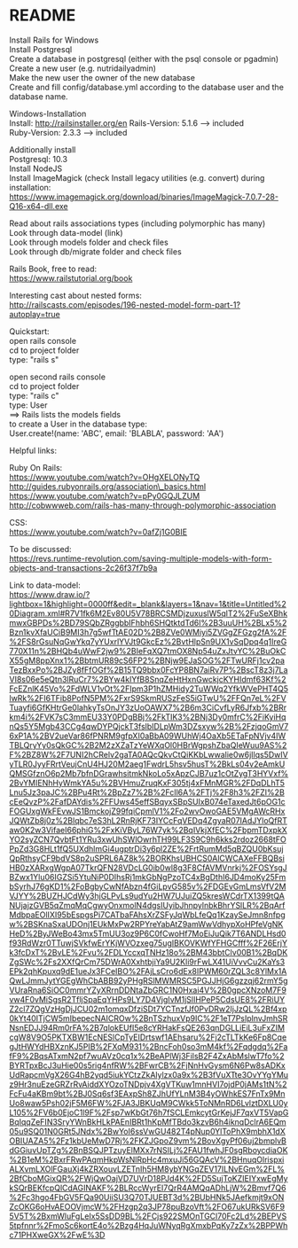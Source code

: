 # README
Install Rails for Windows  
Install Postgresql  
Create a database in postgresql (either with the psql console or pgadmin)  
Create a new user (e.g. nutridailyadmin)  
Make the new user the owner of the new database    
Create and fill config/database.yml according to the database user and the database name.  

Windows-Installation  
Install: http://railsinstaller.org/en
Rails-Version: 5.1.6  --> included  
Ruby-Version: 2.3.3  --> included  

Additionally install  
Postgresql: 10.3  
Install NodeJS  
Install ImageMagick (check Install legacy utilities (e.g. convert) during installation:  
https://www.imagemagick.org/download/binaries/ImageMagick-7.0.7-28-Q16-x64-dll.exe  

Read about rails associations types (including polymorphic has many)  
Look through data-model (link)  
Look through models folder and check files  
Look through db/migrate folder and check files  

Rails Book, free to read:  
https://www.railstutorial.org/book  

Interesting cast about nested forms:  
http://railscasts.com/episodes/196-nested-model-form-part-1?autoplay=true  

Quickstart:  
open rails console  
cd to project folder  
type: "rails s"  

open second rails console  
cd to project folder  
type: "rails c"  
type: User  
==> Rails lists the models fields   
to create a User in the database type:  
User.create!(name: 'ABC', email: 'BLABLA', password: 'AA')  


Helpful links:  

Ruby On Rails:  
https://www.youtube.com/watch?v=OHgXELONyTQ  
http://guides.rubyonrails.org/association\_basics.html  
https://www.youtube.com/watch?v=pPy0GQJLZUM  
http://cobwwweb.com/rails-has-many-through-polymorphic-association  


CSS:  
https://www.youtube.com/watch?v=0afZj1G0BIE  


To be discussed:  
https://revs.runtime-revolution.com/saving-multiple-models-with-form-objects-and-transactions-2c26f37f7b9a


Link to data-model:  
https://www.draw.io/?lightbox=1&highlight=0000ff&edit=_blank&layers=1&nav=1&title=Untitled%20Diagram.xml#R7V1fk6M2Ev80U5V78BRCSMDjzuxuslW5qlT2%2FuSeXBhkmwxGBPDs%2BD79SQbZRggbbIFhbh6SHQtktdTd6l%2B3uuUH%2BLx5%2Bzn1kvXfaUCiB9MI3h7g5wfTtAE02D%2B8ZVe0WMiyi5ZVGgZFGzg2fA%2F%2FS8rGsuNqGwYkq7yYUxrlYVJt9GkcEz%2BvtHlpSn9UX1vSqDpq4q1IreG770X11n%2BHQb4uWwF2jw9%2BIeFqXQ7tmOX8Np54uZxJtvYC%2BuOkCX55gM8ppXnx1%2BbtmUR89cS6FP2%2BNjw9EJaSOG%2FTwURFj1cv2paTezBxxPo%2BJZy8fFfOGf%2B15TQ9bbx0FcYP8BN7aiRv7P%2BscT8z3j7LaVI8s06e5eQtn3lRuCr7%2BYw4klYfB8SnqZeHtHxnGwckjcKYHIdmf63Kf%2FcEZnlK45Vo%2FdWLV1vOt%2FIpm3P1hZMHidy2TuWWq2YfkWVePHT4Q5lwRk%2FI6TFib8PofN5PM%2FxrS9SkmRUSzFeS5iGTwU%2FFQn7eL%2FVTuayfi6GfKHtrGe0lahkyTsOnJY3zUoOAWX7%2B6m3CiCvfLyR6Jfxb%2BRrkm4i%2FVK7sC3mmEU33Y0PDgBBj%2FkTIK3%2BNj3Dy0mfrC%2FiKyiHqnQs5Y5Mgb43CCg4qwDYPQjckT3fslbIDLpWm3DZsxyw%2B%2FzjqoGmV76xP1A%2BV2ueVar86fPNRM9gfpXI0aBbA09WUhWj4OaXb5ETaFpNVjv4IWTBLQryYy0sQkGC%2B2M2zXZaTzYeWXqOl0HBrWgpshZbaQIeWuu9AS%2F%2BZ8W%2F7UNI2hCRelv2gaTA0AQcQkvCtQiKKbLwwalie0w6jIlqs5DwIVyTLR0JyyFRrtVeujCnU4HJ20M2aeg1FwdrL5hsv5husT%2BkLs04v2eAmkUQMSGfznO6p2Mb7bfnDGrawhsitmkNkoLo5xApzCJB7uz1cOtZygT3HYVxf%2BvYMIENhHyWmkYA5u%2BVHmuZruqKxF305tj4xFMnMGR%2FDqDLhT5Lnu5Jz3paJC%2BPu4Rt%2BpZz7%2B%2FcIl6A%2FTj%2F8h3%2FZI%2BcEeQvzP%2FafDAYdis%2FFUws45effSBqyxSBpSUIxB074eTaxedJt6pOG1cFOGUxgWkFEvwJS1BmckojZ99fqiCpmlV1%2Fo2wvOwoGAE5VMgAWcRHxJQWtZb8j0z%2Blqbc7eS3hL2RnRjKF73IYCcFqVEDq4ZgyaR07IAdJYloQfRTaw0K2w3VifaeI66phiG%2FxKiVByL76W7yk%2BqIVkjXfEC%2FbpmTDxpkXYO2syZCN7QvbtFt1YRu3xwUhSWlOwrhTH99LF3S9C9h6kks2rdoz2668tFOPpZd3G8HLt1fQ5UXdhlmGi4ugptrDi3y6pl2ZE%2FrtRumMd5qBZQU0bKsujQpRthsyCF9bdVS8p2uSPRL6AZ8k%2BORKhsUBHCS0AlCWCAXeFFBQBsiHB0zXARxgWgpA07TkrQFN28VDcLG0ib0wl8g3F8CfAVMVnrkj%2FOSYsgJBZwx1Ylu06IGZSi5YtuNiP0DIhsRj1mkGbNgPzoTC4xBgDthI6JD4moKy25FmbSyrhJ76gKD1%2FoBgbyCwNfAbzn4fGiLpvG585v%2FDGEvGmLmsVfV2MVJYY%2BUZHJCdWy3hjGLPvLs9udYu2HW7UJuiZQ5kresWCdrTX1399tQANUjajzGVB5qZmqMqCgwyOnxmolN4dgsIUyibJhnpylnbkBhrYSlLR%2BqArfMdbpaEOlIXI95bEspgsPi7CATbaFAhsXrZSFyJqWbLfeQq1KzaySeJmn8nfpgw%2BSKnaSxaUDOnj1EUkMxPw2RPYreYabAtZ9amWwVdhypXoHPfeVgNKHeD%2ByJWeBo43mx5TmUU3oz9P6C0fCwoHf7MoEiJuQik7T6ANDLHsd0f93RdWzr0TTuwjSVkfwErYKjWVOzxeg75ugIBKOVKWfYFHGCfff%2F26ErjYk3fcDxT%2BvLE%2Fvu%2FDLYccxqTNHz18o%2BM43bbtClv00B1%2BqDKZgSWc%2Fs2XXfQrCm75DWrA0XxhtbjiYa9U2Kli9rFwLX41UiVvvCu2KaYs3EPk2qhKpuxq9dE1ueJx3FCeIBO%2FAjLsCro6dEx8IPWM60rZQL3c8YlMx1AQwLJmmJytYGEgWhCbABB92yPHgRSlMWMRSC5PGJJHjG6gzzqj62rmY5gVUraRna6SiOC0mmrYZyXRrnDDNtaZbGRC1N0Hxai4V%2B0gpcXNzoM7F9vw4F0vMiSgsR2TfljSpaEqYHPs9LY7D4VjgIvM1jSlIHPeP5CdsUE8%2FRiUYZ2cl7ZQgVzHgDjJCU02m1omqxDfziSDt7YCTnzfJf0PvDRw2IjJzQL%2Bf4xp0kYt40ITjCW5mIbepecNAICROw%2BnTSzhuxVp9IC%2F1eT7PsIplnvJmhSRNsnEDJJ94Rm0rFA%2B7qlokEUfI5e8cYRHakFsQE263qnDGLLiEiL3uFxZIMcgW8V9O5PKTXBW1EcNESlCpTyEIDrtswf1AEhsaru%2Fj2cTLTkKe6Fp8CqegJtHWYdHBXznKJ5PIB%2FXqM931%2BncFoh0so3mM4kf%2Fqdgdq%2FafF9%2BqsATxmN2pf7wuAVz0cq1x%2BeAPlWj3FilsB2F4ZxAbMslwT7fo%2BYRTpxBcJ3uHie00s5rig4nfRW%2BFwrCB%2FjNnHvGysm6N6Pw8sADKxUdRapcmVgX26G4hB2yqd5iukYCtzZkAlylzx0a9x%2B3fVuXTte3OvYYgYMuz9Hr3nuEzeGRZrRvAiddXYOzoTNDpjv4XgVTKuw1mnHVI7ojdP0jAMs1tN%2FcFu4aKBm9bt%2BJ0Sq6sf3EAxpSh8ZJhUfYLnM3B4yOWhkES7FnTx9MnUo8waw5Psh02jF5M6FW%2FJA3JBKUqM9CWkk5ToNMnRD6LvlztDXLU0yL105%2FV6b0EjoC1l9F%2Fsp7wKbGt76h7fSCLEmkcytGrKejJF7qxVT5VapGBqIqqZeFIN3SryYWnBkHLkPAEnIBRt1hKpMfTBdo3kzvB6h4iknqDclrA6EQm05u9SQ01N0GRt5JNdx%2BwYoI6ssVwGU482T4pNup0YlToPhX9mbhX1dXOBIUAZA5%2Fz1kbUeMwD7Rj%2FKZJGpoZ9vm%2BovXgyPf06uj2bmplvBdGGiuvUpTZg%2BnBSQJPTzuyElMXx7rNSILj%2FAU1fwhJF0sgRboycdiaOK%2B1eM%2BxrFRwPAqmHkpWsNlRpHc4mxuJi56GQAcV%2BHnuqOlrispxiALXvmLXOlFGauXj4kZRXouvLZETnIh5HM8ybYNGqZEV17ILNvEGm%2FL%2BfCboMGixQR%2FWjQwOajVD7UVrD18PJd4K%2FD5SujToKZIEIYxwEgMykSQrBEKfcpQlCdAGINAKF%2BLRccWyrEI7QrR4AMQqADhLjW%2Bmvf7Q6%2Fc3hgo4FbGV5FQa90UiiSU3Q70TJUEBT3d%2BUbHNk5JAefkmjt9xONZcOKG6oHvAEOOVjmcW%2FHzgp2q3JP78puBzoVft%2FO67ukURkSV6F95V5T%2BxmWluFgLeIx5SsDD9BL%2FCjs922SMOnTGCl70Fc2Ld%2BEPVS5tpfnnr%2FmoSc6kortE4o%2Bzg4HqJuWNyqRgXmxbPqKy7zZx%2BPPWhc71PHXweGX%2FwE%3D
